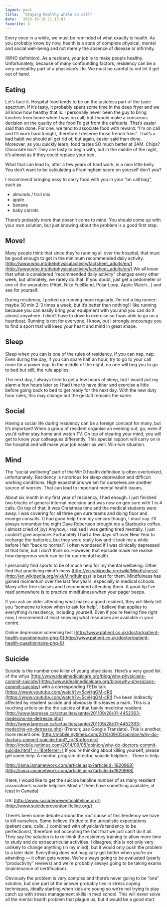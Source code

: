 ```yaml
---
layout: post
title:  "Staying healthy while on call"
date:   2015-10-10 21:15:03
favorite: 1
---
```


Every once in a while, we must be reminded of what exactly is health. As you probably know by now, health is a state of complete physical, mental and social well-being and not merely the absence of disease or infirmity.

(WHO definition). As a resident, your job is to make people healthy. Unfortunately, because of many confounding factors, residency can be a very unhealthy part of a physician’s life. We must be careful to not let it get out of hand.

## Eating

Let’s face it. Hospital food tends to be on the tasteless part of the taste spectrum. If it’s tasty, it probably spent some time in the deep fryer and we all know how healthy that is. I personally never been the guy to bring lunches from home when I was on call, but I would make a conscious decision on the quality of the food I’d get from the cafeteria. That’s easier said than done. For one, we tend to associate food with reward: “I’m on call and I’ll work hard tonight, therefore I deserve those french fries”. That’s a bad habit we should all get rid of, but again, easier said than done. Moreover, as you quickly learn, food tastes SO much better at 3AM. Chips? Chocolate bar? They are tasty to begin with, but in the middle of the night, it’s almost as if they could replace your bed.

What that can lead to, after a few years of hard work, is a nice little belly. You don’t want to be calculating a Framingham score on yourself don’t you?

I recommend bringing easy to carry food with you in your “on call bag”, such as

- almonds / trail mix
- apple
- banana
- baby carrots

There’s probably more that doesn’t come to mind. You should come up with your own solution, but just knowing about the problem is a good first step.

## Move!

Many people think that since they’re running all over the hospital, that must be good enough to get in the minimum recommended daily activity. [http://www.who.int/dietphysicalactivity/factsheet_adults/en/](http://www.who.int/dietphysicalactivity/factsheet_adults/en/) We all know that what is considered “recommended daily activity” changes every other week, but ultimately, we rarely do that. If you doubt, just get a pedometer or one of the wearables (Fitbit, Nike FuelBand, Polar Loop, Apple Watch…) and see for yourself.

During residency, I picked up running more regularly. I’m not a big runner: maybe 30 min 2-3 times a week, but it’s better than nothing! I like running because you can easily bring your equipment with you and you can do it almost anywhere. I didn’t have to drive to exercise so I was able to go on a heartbeat. Running is not for everyone, I know, but I strongly encourage you to find a sport that will keep your heart and mind in great shape.

## Sleep

Sleep when you can is one of the rules of residency. If you can nap, nap. Even during the day, if you can spare half an hour, try to go to your call room for a power nap. In the middle of the night, no one will beg you to go to bed but still, the rule applies.

The next day, I always tried to get a few hours of sleep, but I would put my alarm a few hours later so I had time to have diner and exercise a little before going back to bed to get ready for the next day. With the new duty hour rules, this may change but the gestalt remains the same.

## Social

Having a social life during residency can be a foreign concept for many, but it’s important! When a group of resident organise an evening out, go, even if you’d rather stay home and watch TV. On top of clearing your mind, you will get to know your colleagues differently. This special rapport will carry on in the hospital and will make your job easier as well. Win-win situation. 

## Mind

The “social wellbeing” part of the WHO health definition is often overlooked, unfortunately. Residency is notorious for sleep deprivation and difficult working conditions. High expectations we set for ourselves are another source of worries. That can lead to important mental health issues.

About six month in my first year of residency, I had enough. I just finished two blocks of general internal medicine and was now on gen sure with 1 in 4 calls. On top of that, it was Christmas time and the medical students were away. I was covering for all three gen sure teams and doing floor and emerge consults. (I had good help from my seniors though, I must say. I’ll always remember the night Dave Robertson brought me a Starbucks coffee. I almost cried of joy) Anyhow, I realised I was getting tired mentally. I just couldn’t give anymore. Fortunately I had a few days off over New Year to recharge the batteries, but they were really low and it took me a while before I felt “back to normal”. I often wondered if I was clinically depressed at that time, but I don’t think so. However, that episode made me realise how dangerous work can be for our mental health.

I personally find sports to be of much help for my mental wellbeing. Other find that practicing mindfulness [http://en.wikipedia.org/wiki/Mindfulness](http://en.wikipedia.org/wiki/Mindfulness) is best for them. Mindfulness has gained momentum over the last few years, especially in medical schools. Many offer free classes and I recommend attending them. A good tip I’ve read somewhere is to practice mindfulness when your pager beeps.

If you ask an older attending what makes a good resident, they will likely tell you “someone to know when to ask for help”. I believe that applies to everything in residency, including yourself. Even if you’re feeling fine right now, I recommend at least knowing what resources are available in your centre.

Online depression screening test [http://www.patient.co.uk/doctor/patient-health-questionnaire-phq-9](http://www.patient.co.uk/doctor/patient-health-questionnaire-phq-9)

## Suicide

Suicide is the number one killer of young physicians. Here’s a very good list of the whys [http://www.idealmedicalcare.org/blog/why-physicians-commit-suicide/](http://www.idealmedicalcare.org/blog/why-physicians-commit-suicide/) with a corresponding TEDx talk [https://www.youtube.com/watch?v=5cvHgGM-cRI](https://www.youtube.com/watch?v=5cvHgGM-cRI) I’ve been indirectly affected by resident suicide and obviously this leaves a mark. This is a touching article on the the suicide of that family medicine resident. [http://www.lapresse.ca/actualites/sante/201109/28/01-4452363-medecins-en-detresse.php](http://www.lapresse.ca/actualites/sante/201109/28/01-4452363-medecins-en-detresse.php) (French; use Google Translate). This is another, more recent one: [http://mobile.nytimes.com/2014/09/05/opinion/why-do-doctors-commit-suicide.html?_r=1&referrer=](http://mobile.nytimes.com/2014/09/05/opinion/why-do-doctors-commit-suicide.html?_r=1&referrer=) If you’re thinking about killing yourself, please get some help. A mentor, program director, suicide helpline… There is help.

[http://jama.jamanetwork.com/article.aspx?articleid=1920968](http://jama.jamanetwork.com/article.aspx?articleid=1920968)

(Here, I would like to get the suicide helpline number of as many resident association’s suicide helpline. Most of them have something available; at least in Canada)

US: [http://www.suicidepreventionlifeline.org/](http://www.suicidepreventionlifeline.org/)

There’s been some debate around the root cause of this tendency we have to kill ourselves. Some believe it’s due to the unrealistic expectations (patient care, calls…) combined with physician’s tendency to be perfectionist, therefore not accepting the fact that we just can’t do it all. They say the solution is to re-think the residency training to allow more time to study and do extracurricular activities. I disagree; this is not only very unlikely to change anything (in my mind), but it would only push the problem to a later date. Everything does not magically get better when you’re an attending — it often gets worse. We’re always going to be evaluated (yearly “productivity” reviews) and we’re probably always going to be taking exams (maintenance of certification).

Obviously the problem is very complex and there’s never going to be “one” solution, but one part of the answer probably lies in stress coping techniques, ideally starting when kids are young so we’re not trying to play catch up with stress management skills in med school. This will never solve all the mental health problem that plague us, but it would be a good start.